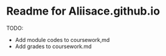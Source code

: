 # Readme for Aliisace.github.io

TODO: 
- Add module codes to coursework,md
- Add grades to coursework.md
